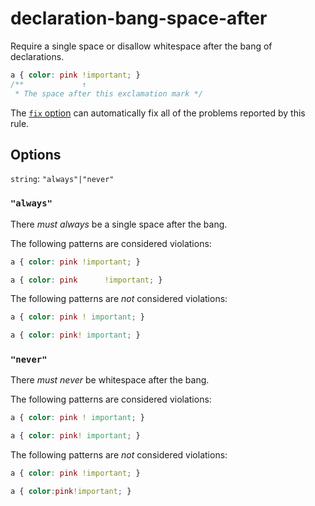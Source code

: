 # declaration-bang-space-after

Require a single space or disallow whitespace after the bang of declarations.

```css
a { color: pink !important; }
/**             ↑
 * The space after this exclamation mark */
```

The [`fix` option](../../../docs/user-guide/usage/options.md#fix) can automatically fix all of the problems reported by this rule.

## Options

`string`: `"always"|"never"`

### `"always"`

There *must always* be a single space after the bang.

The following patterns are considered violations:

```css
a { color: pink !important; }
```

```css
a { color: pink      !important; }
```

The following patterns are *not* considered violations:

```css
a { color: pink ! important; }
```

```css
a { color: pink! important; }
```

### `"never"`

There *must never* be whitespace after the bang.

The following patterns are considered violations:

```css
a { color: pink ! important; }
```

```css
a { color: pink! important; }
```

The following patterns are *not* considered violations:

```css
a { color: pink !important; }
```

```css
a { color:pink!important; }
```
